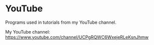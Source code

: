# YouTube
Programs used in tutorials from my YouTube channel.

My YouTube channel: https://www.youtube.com/channel/UCPgRQWC6WxejeRLeKsnJhmw
